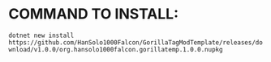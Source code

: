 # COMMAND TO INSTALL:
`dotnet new install https://github.com/HanSolo1000Falcon/GorillaTagModTemplate/releases/download/v1.0.0/org.hansolo1000falcon.gorillatemp.1.0.0.nupkg`
